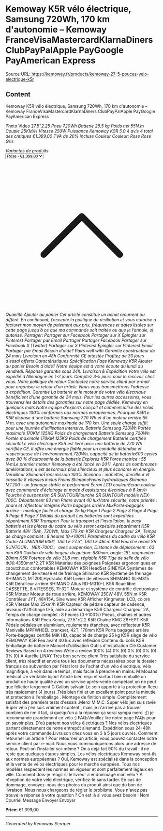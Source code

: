 # Kemoway K5R vélo électrique, Samsung 720Wh, 170 km d'autonomie – Kemoway FranceVisaMastercardKlarnaDiners ClubPayPalApple PayGoogle PayAmerican Express

Source URL: https://kemoway.fr/products/kemoway-27-5-pouces-velo-electrique-k5r

## Content

Kemoway K5R vélo électrique, Samsung 720Wh, 170 km d'autonomie – Kemoway FranceVisaMastercardKlarnaDiners ClubPayPalApple PayGoogle PayAmerican Express

Photo Video 27.5"*2.25 Pneu 720Wh Batterie 26.5 kg Poids net 55N.m Couple 25KM/H Vitesse 250W Puissance Kemoway K5R 5.0 4 avis 4 total des critiques €1.399,00 TVA de 20% incluse Couleur Couleur: Rose Rose Gris <div class="product-form__input"> <label class="form__label flex gap-2" for="Variants-template--24789356970352__main-product-14647563846000">Variantes de produits</label> <div class="field"> <select name="id" id="Variants-template--24789356970352__main-product-14647563846000" class="select" form="ProductForm-template--24789356970352__main-product-14647563846000"><option selected value="51766703063408" > Rose - €1.399,00 </option><option value="51766703096176" > Gris - €1.399,00 </option></select><svg class="icon icon-chevron-up icon-sm absolute" viewBox="0 0 24 24" stroke="currentColor" fill="none" xmlns="http://www.w3.org/2000/svg"> <path stroke-linecap="round" stroke-linejoin="round" d="M6 15L12 9L18 15"></path> </svg></div> </div> Quantité Ajouter au panier Cet article constitue un achat récurrent ou différé. En continuant, j’accepte la politique de résiliation et vous autorise à facturer mon moyen de paiement aux prix, fréquences et dates listées sur cette page jusqu’à ce que ma commande soit traitée ou que je l’annule, si autorisé. Partager: Partager sur Facebook Partager sur X Épingler sur Pinterest Partager par Email Partager Partager Facebook Partager sur Facebook X (Twitter) Partager sur X Pinterest Épingler sur Pinterest Email Partager par Email Besoin d'aide? Pairs well with Garantie constructeur de 24 mois Livraison en 48h Conformité CE attestée Profitez de 30 jours d'essai offerts Caractéristiques Spécification Faqs Kemoway K5R Ajouter au panier Besoin d'aide? Notre équipe est à votre écoute du lundi au vendredi. Réponse garantie sous 24h. Livraison & Expédition Votre vélo est expédié d'Allemagne en 1-2 jours. Comptez 3-5 jours pour le recevoir chez vous. Notre politique de retour Contactez notre service client par e-mail pour organiser le retour d'un article. Nous vous transmettrons l'adresse d'expédition. Garantie La batterie et le moteur de votre vélo électrique bénéficient d'une garantie de 24 mois. Pour les autres accessoires, vous trouverez les détails des garanties sur notre page dédiée. Kemoway en quelques mots Notre équipe d'experts conçoit et commercialise des vélos électriques 100% conformes aux normes européennes. Pourquoi K5RLe K5R dispose d'une batterie Samsung 720 Wh et d'un moteur arrière 55 N·m, avec une autonomie maximale de 170 km. Une seule charge suffit pour une journée d'utilisation intensive. Batterie Samsung 720Wh Portée maximale 170KM 125KG Poids de chargement Batterie Samsung 720Wh Portée maximale 170KM 125KG Poids de chargement Batterie certifiée sécuritéLe vélo électrique K5R est livré avec une batterie de 720 Wh certifiée CE. Il offre une énergie fiable pour un conduite détendue et respectueuse de l'environnement.720Wh, capacité de la batterie600 cycles avec 80 % d'autonomie de la batterie Explorez K5R Force motrice : 55 N·mLe premier moteur Kemoway a été lancé en 2011. Après de nombreuses améliorations, il est désormais plus silencieux et plus économe en énergie. Dérailleur ShimanoTransmission 100% Shimano : manettes, dérailleur et cassette 8 vitesses inclus Freins ShimanoFreins hydrauliques Shimano MT200 - un freinage stable et performant Écran LCD couleurÉcran couleur avec commande d'éclairage et mode d'assistance électrique à 6 km/h Fourche à suspension SR SUNTOURFourche SR SUNTOUR modèle NEX-700C. Débattement 63 mm Phare avant 40 luxVotre sécurité, notre priorité : phare et réflecteur intégrés Porte bagages arrière MikPorte-bagages arrière - montage facile et charge 25 kg Page 1 Page 2 Page 3 Page 4 Page 5 Page 6 Page 7 Détails du produit Les batteries sont expédiées séparément K5R Transport Pour le transport et l'installation, le pack batterie et les pièces du cadre du vélo seront expédiés séparément K5R Batterie 48V 15Ah, 720Wh, Max 170 km K5R Chargeur Chargeur 2A, Temps de charge complet : 8 heures (0→100%) Paramètres du cadre du vélo K5R Cadre ALUMINIUM 6061, TAILLE 27.5", TAILLE 46cm K5R Fourche avant SR SUNTOUR， NEX-700C， avec suspension, Distance de déplacement : 63 mm K5R Guidon de vélo largeur du guidon: 680mm, angle: 18°, augmenter: 20mm K5R Potence de vélo 31,8 mm, réglable K5R Tige de selle de vélo Ф30.4*350mm*2.2T K5R Matériau des poignées Poignées ergonomiques en caoutchouc confortables KEMOWAY K5R HeadSet GINEYEA Systèmes de changement de vitesse et de freinage Shimano K5R Système de freinage SHIMANO, MT200,Hydraulic K5R Levier de vitesses SHIMANO SL-M315 K5R Dérailleur arrière SHIMANO Altus RD-M310-L K5R Roue libre CASSETTE, 8 VITESSES, 11-32T Moteur et système de contrôle électronique K5R Moteur Moteur de roue arrière, KEMOWAY 250W 48V, 55N.m K5R Contrôleur JYT, 48V15A, Sine wave K5R Afficher Kingmeter, LCD, coloré K5R Vitesse Max 25km/h K5R Capteur de pédale capteur de cadence, niveaux d'affichage 0-5, aide au démarrage K5R Chargeur Chargeur 2A, Temps de charge complet : 8 heures (0→100%) Pneus, chaînes et autres informations K5R Pneu Kenda, 27.5"*2.2 K5R Chaîne KMC Z8+EPT K5R Pédale pédales en aluminium, roulements étanches, avec réflecteur K5R Manivelle MPFWHEEL crankset, 42T, 170mm K5R Porte bagages arrière Porte-bagages certifié MIK HD, capacité de charge 25 kg K5R siège de vélo KEMOWAY K5R Feu avant 40 lux avec réflexion Contenu du colis K5R Emballage de batterie Manuel d'utilisation Outils d'installation Clé <link href="//kemoway.fr/cdn/shop/t/3/assets/product-reviews.css?v=171459682357482648691733928128" rel="stylesheet" type="text/css" media="all" /> Customer Reviews Based on 4 reviews Write a review 100% (4) 0% (0) 0% (0) 0% (0) 0% (0) A Aurélie LINAY Très bon service client Très satisfaite du service client, très réactif et envoie tous les documents nécessaires pour le dossier français de subvention par l'état lors de l'achat d'un vélo électrique. Vélo magnifique, à voir dans le temps, mais facile à prendre en mains. M Mouans médical Un véritable bijou! Article bien reçu et surtout bien emballé un produit de haute qualité avec un service après-vente compétant on ne peut que féliciter largement G Gallois sylvain Le soin apporté à la protection Reçu très rapidement (4 jours) .Très bien fini et un excellent point pour la minutie et protection à l'emballage . Montage de finition simple .Complètement satisfait des premiers tests d'essais .Merci M M.C. Super vélo jen suis ravie Super vélo j'en suis vraiment content , mais je n'arrive pas à trouver combien de nm il fait, si quelqu'un a la réponse ça serai sympa merci ;)) je recommande grandement ce vélo :) FAQsVeuillez lire notre page FAQs pour en savoir plus. D'où partent nos vélos électriques ? Nos vélos électriques partent directement de notre entrepôt allemand. Expédition sous 24-48h après votre commande.Livraison chez vous en 3 à 5 jours ouvrés. Comment retourner un article ? Pour retourner un article, vous pouvez contacter notre service client par e-mail. Nous vous communiquerons alors une adresse de retour. Peut-on l'installer soi-même ? On a déjà fait 90% du travail : il ne reste que quelques étapes simples. Les vélos électriques Kemoway sont-ils aux normes européennes ? Oui, Kemoway est spécialisé dans la conception et la vente de vélos électriques pour le marché européen. Tous nos modèles respectent les normes en vigueur et sont parfaitement légaux en ville. Comment dois-je réagir si le livreur a endommagé mon vélo ? À réception de votre vélo électrique, vérifiez-le sans tarder. En cas de dommage, envoyez-nous des photos du produit ainsi que du bon de livraison. Nous nous chargeons de régler le problème. Vous n'avez pas trouvé la réponse à votre question ? On est là si vous avez besoin ! Nom Courriel Message Envoyer Envoyer

**Price:** €1.399,00

---
*Generated by Kemoway Scraper*
